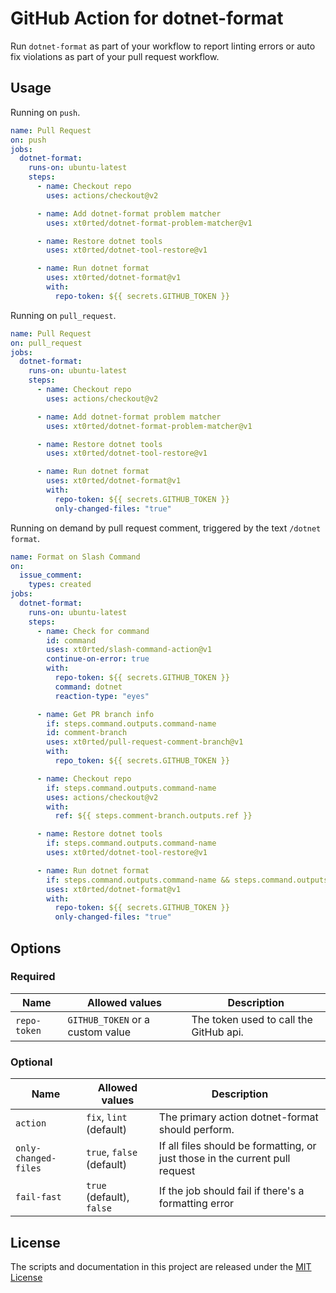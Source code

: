 # GitHub Action for dotnet-format

Run `dotnet-format` as part of your workflow to report linting errors or auto fix violations as part of your pull request workflow.

## Usage

Running on `push`.

```yml
name: Pull Request
on: push
jobs:
  dotnet-format:
    runs-on: ubuntu-latest
    steps:
      - name: Checkout repo
        uses: actions/checkout@v2

      - name: Add dotnet-format problem matcher
        uses: xt0rted/dotnet-format-problem-matcher@v1

      - name: Restore dotnet tools
        uses: xt0rted/dotnet-tool-restore@v1

      - name: Run dotnet format
        uses: xt0rted/dotnet-format@v1
        with:
          repo-token: ${{ secrets.GITHUB_TOKEN }}
```

Running on `pull_request`.

```yml
name: Pull Request
on: pull_request
jobs:
  dotnet-format:
    runs-on: ubuntu-latest
    steps:
      - name: Checkout repo
        uses: actions/checkout@v2

      - name: Add dotnet-format problem matcher
        uses: xt0rted/dotnet-format-problem-matcher@v1

      - name: Restore dotnet tools
        uses: xt0rted/dotnet-tool-restore@v1

      - name: Run dotnet format
        uses: xt0rted/dotnet-format@v1
        with:
          repo-token: ${{ secrets.GITHUB_TOKEN }}
          only-changed-files: "true"
```

Running on demand by pull request comment, triggered by the text `/dotnet format`.

```yml
name: Format on Slash Command
on:
  issue_comment:
    types: created
jobs:
  dotnet-format:
    runs-on: ubuntu-latest
    steps:
      - name: Check for command
        id: command
        uses: xt0rted/slash-command-action@v1
        continue-on-error: true
        with:
          repo-token: ${{ secrets.GITHUB_TOKEN }}
          command: dotnet
          reaction-type: "eyes"

      - name: Get PR branch info
        if: steps.command.outputs.command-name
        id: comment-branch
        uses: xt0rted/pull-request-comment-branch@v1
        with:
          repo_token: ${{ secrets.GITHUB_TOKEN }}

      - name: Checkout repo
        if: steps.command.outputs.command-name
        uses: actions/checkout@v2
        with:
          ref: ${{ steps.comment-branch.outputs.ref }}

      - name: Restore dotnet tools
        if: steps.command.outputs.command-name
        uses: xt0rted/dotnet-tool-restore@v1

      - name: Run dotnet format
        if: steps.command.outputs.command-name && steps.command.outputs.command-arguments == 'format'
        uses: xt0rted/dotnet-format@v1
        with:
          repo-token: ${{ secrets.GITHUB_TOKEN }}
          only-changed-files: "true"
```

## Options

### Required

Name | Allowed values | Description
-- | -- | --
`repo-token` | `GITHUB_TOKEN` or a custom value | The token used to call the GitHub api.

### Optional

Name | Allowed values | Description
-- | -- | --
`action` | `fix`, `lint` (default) | The primary action dotnet-format should perform.
`only-changed-files` | `true`, `false` (default) | If all files should be formatting, or just those in the current pull request
`fail-fast` | `true` (default), `false` | If the job should fail if there's a formatting error

## License

The scripts and documentation in this project are released under the [MIT License](LICENSE)

